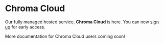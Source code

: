 # Chroma Cloud

Our fully managed hosted service, **Chroma Cloud** is here. You can now [sign up](https://trychroma.com/signup) for early access.

More documentation for Chroma Cloud users coming soon!